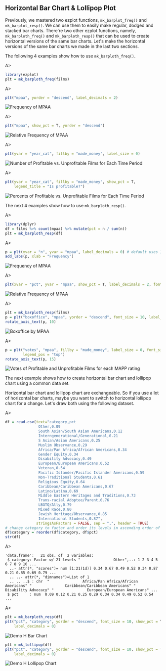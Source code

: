 ## Horizontal Bar Chart & Lollipop Plot

Previously, we mastered two ezplot functions, `mk_barplot_freq()` and 
`mk_barplot_resp()`. We can use them to easily make regular, dodged and stacked 
bar charts. There're two other ezplot functions, namely, 
`mk_barploth_freq()` and `mk_barploth_resp()` that can be used to create 
horizontal versions of the same bar charts. Let's make the horizontal versions
of the same bar charts we made in the last two sections.

The following 4 examples show how to use `mk_barploth_freq()`.

A>
```r
library(ezplot)
plt = mk_barploth_freq(films)
```

A>
```r
plt("mpaa", yorder = "descend", label_decimals = 2)
```

![Frequency of MPAA](images/barploth_freq_mpaa_cnt-1.png)

A>
```r
plt("mpaa", show_pct = T, yorder = "descend") 
```

![Relative Frequency of MPAA](images/barploth_freq_mpaa_pct-1.png)

A>
```r
plt(yvar = "year_cat", fillby = "made_money", label_size = 0) 
```

![Number of Profitable vs. Unprofitable Films for Each Time Period](images/barploth_dodged-1.png)

A>
```r
plt(yvar = "year_cat", fillby = "made_money", show_pct = T, 
    legend_title = "Is profitable?")
```

![Percents of Profitable vs. Unprofitable Films for Each Time Period](images/barploth_stacked-1.png)


The next 4 examples show how to use `mk_barploth_resp()`.

A>
```r
library(dplyr)
df = films %>% count(mpaa) %>% mutate(pct = n / sum(n))
plt = mk_barploth_resp(df)
```

A>
```r
p = plt(xvar = "n", yvar = "mpaa", label_decimals = 0) # default uses 1 decimal 
add_labs(p, xlab = "Frequency")
```

![Frequency of MPAA](images/barploth_resp_mpaa_cnt-1.png)

A>
```r
plt(xvar = "pct", yvar = "mpaa", show_pct = T, label_decimals = 2, font_size = 9)  
```

![Relative Frequency of MPAA](images/barploth_resp_mpaa_pct-1.png)

A>
```r
plt = mk_barploth_resp(films)
p = plt("boxoffice", "mpaa", yorder = "descend", font_size = 10, label_decimals = 0)
rotate_axis_text(p, 10)
```

![Boxoffice by MPAA](images/barploth_mpaa_vs_bo-1.png)

A>
```r
p = plt("votes", "mpaa", fillby = "made_money", label_size = 0, font_size = 9,
        legend_pos = "top")
rotate_axis_text(p, 15)
```

![Votes of Profitable and Unprofitable Films for each MAPP rating](images/barploth_dodged_p3-1.png)

The next example shows how to create horizontal bar chart and lollipop chart 
using a common data set. 

Horizontal bar chart and lollipop chart are exchangeable. So if you use a lot of 
horizontal bar charts, maybe you want to switch to horizontal lollipop chart for
a change. Let's draw both using the following dataset.

A>
```r
df = read.csv(text="category,pct
               Other,0.09
               South Asian/South Asian Americans,0.12
               Interngenerational/Generational,0.21
               S Asian/Asian Americans,0.25
               Muslim Observance,0.29
               Africa/Pan Africa/African Americans,0.34
               Gender Equity,0.34
               Disability Advocacy,0.49
               European/European Americans,0.52
               Veteran,0.54
               Pacific Islander/Pacific Islander Americans,0.59
               Non-Traditional Students,0.61
               Religious Equity,0.64
               Caribbean/Caribbean Americans,0.67
               Latino/Latina,0.69
               Middle Eastern Heritages and Traditions,0.73
               Trans-racial Adoptee/Parent,0.76
               LBGTQ/Ally,0.79
               Mixed Race,0.80
               Jewish Heritage/Observance,0.85
               International Students,0.87", 
              stringsAsFactors = FALSE, sep = ",", header = TRUE)
# change category to factor and order its levels in ascending order of pct 
df$category = reorder(df$category, df$pct)
str(df)
```
A>
```
'data.frame':	21 obs. of  2 variables:
 $ category: Factor w/ 21 levels "               Other",..: 1 2 3 4 5 6 7 8 9 10 ...
  ..- attr(*, "scores")= num [1:21(1d)] 0.34 0.67 0.49 0.52 0.34 0.87 0.21 0.85 0.69 0.79 ...
  .. ..- attr(*, "dimnames")=List of 1
  .. .. ..$ : chr  "               Africa/Pan Africa/African Americans" "               Caribbean/Caribbean Americans" "               Disability Advocacy" "               European/European Americans" ...
 $ pct     : num  0.09 0.12 0.21 0.25 0.29 0.34 0.34 0.49 0.52 0.54 ...
```

A>
```r
plt = mk_barploth_resp(df)
plt("pct", "category", yorder = "descend", font_size = 10, show_pct = T,
    label_decimals = 0)
```

![Demo H Bar Chart](images/barploth_vs_lollipop_p1-1.png)


```r
plt = mk_lollipop(df)
plt("pct", "category", yorder = "descend", font_size = 10, show_pct = T,
    label_decimals = 0)
```

![Demo H Lollipop Chart](images/barploth_vs_lollipop_p2-1.png)






